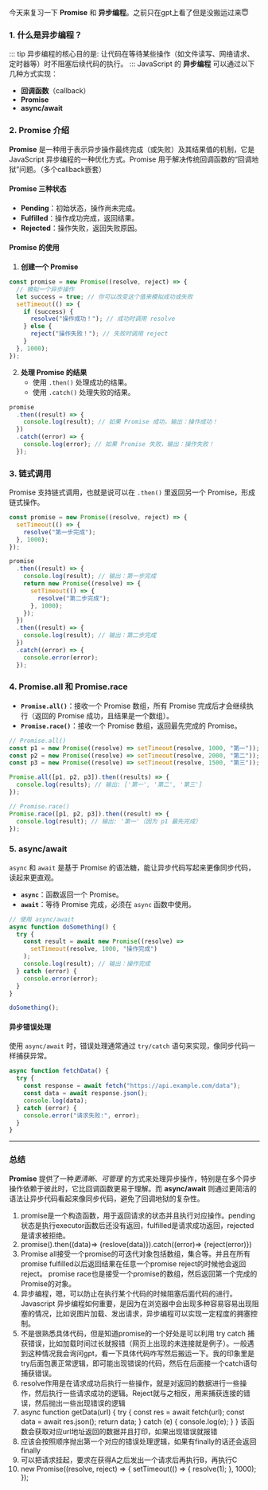 今天来复习一下 **Promise** 和 **异步编程**。之前只在gpt上看了但是没搬运过来😇

### 1. 什么是异步编程？

::: tip
异步编程的核心目的是: 让代码在等待某些操作（如文件读写、网络请求、定时器等）时不阻塞后续代码的执行。
:::
JavaScript 的 **异步编程** 可以通过以下几种方式实现：

- **回调函数**（callback）
- **Promise**
- **async/await**

### 2. Promise 介绍

**Promise** 是一种用于表示异步操作最终完成（或失败）及其结果值的机制，它是 JavaScript 异步编程的一种优化方式。Promise 用于解决传统回调函数的“回调地狱”问题。（多个callback嵌套）

#### Promise 三种状态

- **Pending**：初始状态，操作尚未完成。
- **Fulfilled**：操作成功完成，返回结果。
- **Rejected**：操作失败，返回失败原因。

#### Promise 的使用

1. **创建一个 Promise**

```javascript
const promise = new Promise((resolve, reject) => {
  // 模拟一个异步操作
  let success = true; // 你可以改变这个值来模拟成功或失败
  setTimeout(() => {
    if (success) {
      resolve("操作成功！"); // 成功时调用 resolve
    } else {
      reject("操作失败！"); // 失败时调用 reject
    }
  }, 1000);
});
```

2. **处理 Promise 的结果**
   - 使用 `.then()` 处理成功的结果。
   - 使用 `.catch()` 处理失败的结果。

```javascript
promise
  .then((result) => {
    console.log(result); // 如果 Promise 成功，输出：操作成功！
  })
  .catch((error) => {
    console.log(error); // 如果 Promise 失败，输出：操作失败！
  });
```

### 3. 链式调用

Promise 支持链式调用，也就是说可以在 `.then()` 里返回另一个 Promise，形成链式操作。

```javascript
const promise = new Promise((resolve, reject) => {
  setTimeout(() => {
    resolve("第一步完成");
  }, 1000);
});

promise
  .then((result) => {
    console.log(result); // 输出：第一步完成
    return new Promise((resolve) => {
      setTimeout(() => {
        resolve("第二步完成");
      }, 1000);
    });
  })
  .then((result) => {
    console.log(result); // 输出：第二步完成
  })
  .catch((error) => {
    console.error(error);
  });
```

### 4. Promise.all 和 Promise.race

- **`Promise.all()`**：接收一个 Promise 数组，所有 Promise 完成后才会继续执行（返回的 Promise 成功，且结果是一个数组）。
- **`Promise.race()`**：接收一个 Promise 数组，返回最先完成的 Promise。

```javascript
// Promise.all()
const p1 = new Promise((resolve) => setTimeout(resolve, 1000, "第一"));
const p2 = new Promise((resolve) => setTimeout(resolve, 2000, "第二"));
const p3 = new Promise((resolve) => setTimeout(resolve, 1500, "第三"));

Promise.all([p1, p2, p3]).then((results) => {
  console.log(results); // 输出: ['第一', '第二', '第三']
});

// Promise.race()
Promise.race([p1, p2, p3]).then((result) => {
  console.log(result); // 输出: '第一'（因为 p1 最先完成）
});
```

### 5. async/await

`async` 和 `await` 是基于 Promise 的语法糖，能让异步代码写起来更像同步代码，读起来更直观。

- **`async`**：函数返回一个 Promise。
- **`await`**：等待 Promise 完成，必须在 `async` 函数中使用。

```javascript
// 使用 async/await
async function doSomething() {
  try {
    const result = await new Promise((resolve) =>
      setTimeout(resolve, 1000, "操作完成")
    );
    console.log(result); // 输出：操作完成
  } catch (error) {
    console.error(error);
  }
}

doSomething();
```

#### 异步错误处理

使用 `async/await` 时，错误处理通常通过 `try/catch` 语句来实现，像同步代码一样捕获异常。

```javascript
async function fetchData() {
  try {
    const response = await fetch("https://api.example.com/data");
    const data = await response.json();
    console.log(data);
  } catch (error) {
    console.error("请求失败:", error);
  }
}
```

---

### 总结

**Promise** 提供了一种*更清晰、可管理* 的方式来处理异步操作，特别是在多个异步操作依赖于彼此时，它比回调函数更易于理解。而 **async/await** 则通过更简洁的语法让异步代码看起来像同步代码，避免了回调地狱的复杂性。

1. promise是一个构造函数，用于返回请求的状态并且执行对应操作。pending状态是执行executor函数后还没有返回，fulfilled是请求成功返回，rejected是请求被拒绝。
2. promise().then((data)=> {reslove(data)}).catch((error)=> {reject(error)})
3. Promise all接受一个promise的可迭代对象包括数组，集合等。并且在所有promise fulfilled以后返回结果在任意一个promise reject的时候他会返回reject。 promise race也是接受一个promise的数组，然后返回第一个完成的 Promise的对象。
4. 异步编程，嗯，可以防止在执行某个代码的时候阻塞后面代码的进行。Javascript 异步编程如何重要，是因为在浏览器中会出现多种容易容易出现阻塞的情况，比如说图片加载、发出请求，异步编程可以实现一定程度的拥塞控制。
5. 不是很熟悉具体代码，但是知道promise的一个好处是可以利用 try catch 捕获错误，比如加载时间过长就报错（网页上出现的未连接就是例子）。一般遇到这种情况我会询问gpt，看一下具体代码咋写然后搬运一下。我的印象里是try后面包裹正常逻辑，即可能出现错误的代码，然后在后面接一个catch语句捕获错误。
6. resolve作用是在请求成功后执行一些操作，就是对返回的数据进行一些操作，然后执行一些请求成功的逻辑。Reject就与之相反，用来捕获连接的错误，然后抛出一些出现错误的逻辑
7. async function getData(url) {
   try {
   const res = await fetch(url);
   const data = await res.json();
   return data;
   } catch (e) {
   console.log(e);
   }
   } 该函数会获取对应url地址返回的数据并且打印，如果出现错误就报错
8. 应该会按照顺序抛出第一个对应的错误处理逻辑，如果有finally的话还会返回finally
9. 可以把请求挂起，要求在获得A之后发出一个请求后再执行B，再执行C
10. new Promise((resolve, reject) => {
    setTimeout(() => {
    resolve(1);
    }, 1000);
    });
